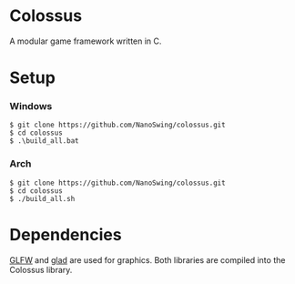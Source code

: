 # Colossus
A modular game framework written in C.


# Setup
### Windows
```
$ git clone https://github.com/NanoSwing/colossus.git
$ cd colossus
$ .\build_all.bat
```

### Arch
```
$ git clone https://github.com/NanoSwing/colossus.git
$ cd colossus
$ ./build_all.sh
```

# Dependencies
[GLFW](https://github.com/glfw/glfw) and [glad](https://github.com/Dav1dde/glad) are used for graphics. Both libraries are compiled into the Colossus library.
